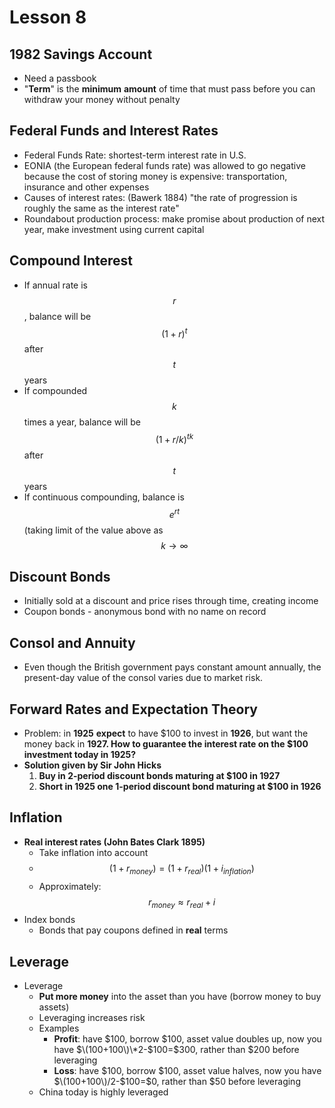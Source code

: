 # Lesson 8

## 1982 Savings Account

* Need a passbook
* "**Term**" is the **minimum** **amount** of time that must pass before you can withdraw your money without penalty

## Federal Funds and Interest Rates

* Federal Funds Rate: shortest-term interest rate in U.S.
* EONIA \(the European federal funds rate\) was allowed to go negative because the cost of storing money is expensive: transportation, insurance and other expenses
* Causes of interest rates: \(Bawerk 1884\) "the rate of progression is roughly the same as the interest rate"
* Roundabout production process: make promise about production of next year, make investment using current capital

## Compound Interest

* If annual rate is $$r$$, balance will be $$(1+r)^t$$after $$t$$years
* If compounded $$k$$times a year, balance will be $$(1+r/k)^{tk}$$after $$t$$years
* If continuous compounding, balance is $$e^{rt}$$\(taking limit of the value above as $$k\rightarrow \infty$$

## Discount Bonds

* Initially sold at a discount and price rises through time, creating income
* Coupon bonds - anonymous bond with no name on record

## Consol and Annuity

* Even though the British government pays constant amount annually, the present-day value of the consol varies due to market risk.

## Forward Rates and Expectation Theory

* Problem: in **1925** **expect** to have $100 to invest in **1926**, but want the money back in **1927. How to guarantee the interest rate on the $100 investment today in 1925?**
* **Solution given by Sir John Hicks**
  1. **Buy in 2-period discount bonds maturing at $100 in 1927**
  2. **Short in 1925 one 1-period discount bond maturing at $100 in 1926**

## Inflation

* **Real interest rates \(John Bates Clark 1895\)**
  * Take inflation into account
  * $$(1+r_{money}) = (1+r_{real})(1+i_{inflation})$$
  * Approximately: $$r_{money} \approx r_{real}+i$$
* Index bonds
  * Bonds that pay coupons defined in **real** terms

## Leverage

* Leverage
  * **Put more money** into the asset than you have \(borrow money to buy assets\)
  * Leveraging increases risk
  * Examples
    * **Profit**: have $100, borrow $100, asset value doubles up, now you have $\(100+100\)\*2-$100=$300, rather than $200 before leveraging
    * **Loss**: have $100, borrow $100, asset value halves, now you have $\(100+100\)/2-$100=$0, rather than $50 before leveraging
  * China today is highly leveraged

